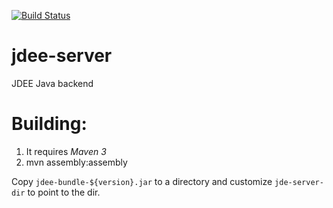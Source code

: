 [![Build Status](https://travis-ci.org/jdee-emacs/jdee-server.png?branch=master)](https://travis-ci.org/jdee-emacs/jdee-server)

# jdee-server
JDEE Java backend

# Building:
1. It requires *Maven 3*
2. mvn assembly:assembly

Copy ```jdee-bundle-${version}.jar``` to a directory and customize ```jde-server-dir``` to point to the dir.
